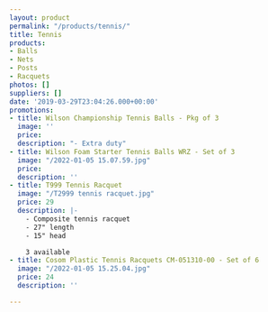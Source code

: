 ```yaml
---
layout: product
permalink: "/products/tennis/"
title: Tennis
products:
- Balls
- Nets
- Posts
- Racquets
photos: []
suppliers: []
date: '2019-03-29T23:04:26.000+00:00'
promotions:
- title: Wilson Championship Tennis Balls - Pkg of 3
  image: ''
  price: 
  description: "- Extra duty"
- title: Wilson Foam Starter Tennis Balls WRZ - Set of 3
  image: "/2022-01-05 15.07.59.jpg"
  price: 
  description: ''
- title: T999 Tennis Racquet
  image: "/T2999 tennis racquet.jpg"
  price: 29
  description: |-
    - Composite tennis racquet
    - 27" length
    - 15" head

    3 available
- title: Cosom Plastic Tennis Racquets CM-051310-00 - Set of 6
  image: "/2022-01-05 15.25.04.jpg"
  price: 24
  description: ''

---
```

